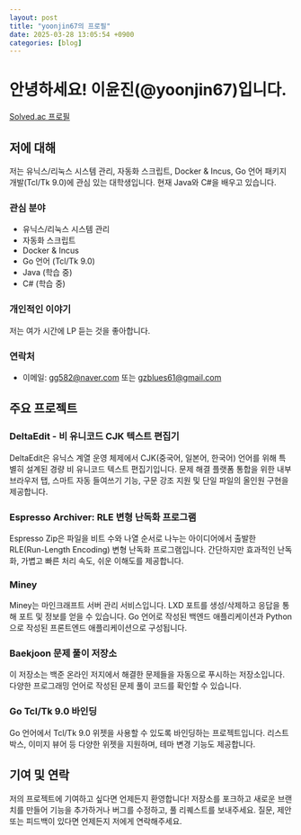 ```yaml
---
layout: post
title: "yoonjin67의 프로필"
date: 2025-03-28 13:05:54 +0900
categories: [blog]
---
```


# 안녕하세요! 이윤진(@yoonjin67)입니다.

[Solved.ac 프로필](https://solved.ac/yoonjin67)

## 저에 대해

저는 유닉스/리눅스 시스템 관리, 자동화 스크립트, Docker & Incus, Go 언어 패키지 개발(Tcl/Tk 9.0)에 관심 있는 대학생입니다. 현재 Java와 C#을 배우고 있습니다.

### 관심 분야

  * 유닉스/리눅스 시스템 관리
  * 자동화 스크립트
  * Docker & Incus
  * Go 언어 (Tcl/Tk 9.0)
  * Java (학습 중)
  * C# (학습 중)

### 개인적인 이야기

저는 여가 시간에 LP 듣는 것을 좋아합니다.

### 연락처

  * 이메일: [gg582@naver.com](mailto:gg582@naver.com) 또는 [gzblues61@gmail.com](mailto:gzblues61@gmail.com)

## 주요 프로젝트

### DeltaEdit - 비 유니코드 CJK 텍스트 편집기

DeltaEdit은 유닉스 계열 운영 체제에서 CJK(중국어, 일본어, 한국어) 언어를 위해 특별히 설계된 경량 비 유니코드 텍스트 편집기입니다. 문제 해결 플랫폼 통합을 위한 내부 브라우저 탭, 스마트 자동 들여쓰기 기능, 구문 강조 지원 및 단일 파일의 올인원 구현을 제공합니다.

### Espresso Archiver: RLE 변형 난독화 프로그램

Espresso Zip은 파일을 비트 수와 나열 순서로 나누는 아이디어에서 출발한 RLE(Run-Length Encoding) 변형 난독화 프로그램입니다. 간단하지만 효과적인 난독화, 가볍고 빠른 처리 속도, 쉬운 이해도를 제공합니다.

### Miney

Miney는 마인크래프트 서버 관리 서비스입니다. LXD 포트를 생성/삭제하고 응답을 통해 포트 및 정보를 얻을 수 있습니다. Go 언어로 작성된 백엔드 애플리케이션과 Python으로 작성된 프론트엔드 애플리케이션으로 구성됩니다.

### Baekjoon 문제 풀이 저장소

이 저장소는 백준 온라인 저지에서 해결한 문제들을 자동으로 푸시하는 저장소입니다. 다양한 프로그래밍 언어로 작성된 문제 풀이 코드를 확인할 수 있습니다.

### Go Tcl/Tk 9.0 바인딩

Go 언어에서 Tcl/Tk 9.0 위젯을 사용할 수 있도록 바인딩하는 프로젝트입니다. 리스트 박스, 이미지 뷰어 등 다양한 위젯을 지원하며, 테마 변경 기능도 제공합니다.

## 기여 및 연락

저의 프로젝트에 기여하고 싶다면 언제든지 환영합니다! 저장소를 포크하고 새로운 브랜치를 만들어 기능을 추가하거나 버그를 수정하고, 풀 리퀘스트를 보내주세요. 질문, 제안 또는 피드백이 있다면 언제든지 저에게 연락해주세요.
